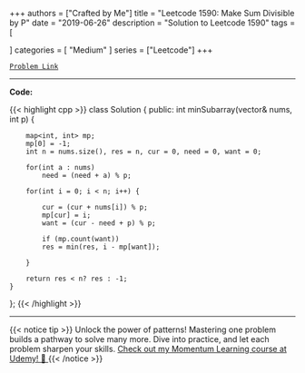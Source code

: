 
+++
authors = ["Crafted by Me"]
title = "Leetcode 1590: Make Sum Divisible by P"
date = "2019-06-26"
description = "Solution to Leetcode 1590"
tags = [
    
]
categories = [
    "Medium"
]
series = ["Leetcode"]
+++



[`Problem Link`](https://leetcode.com/problems/make-sum-divisible-by-p/description/)

---

**Code:**

{{< highlight cpp >}}
class Solution {
public:
    int minSubarray(vector<int>& nums, int p) {

        map<int, int> mp;
        mp[0] = -1;
        int n = nums.size(), res = n, cur = 0, need = 0, want = 0;   
        
        for(int a : nums)
            need = (need + a) % p;

        for(int i = 0; i < n; i++) {

            cur = (cur + nums[i]) % p;
            mp[cur] = i;
            want = (cur - need + p) % p;

            if (mp.count(want))
            res = min(res, i - mp[want]);

        }

        return res < n? res : -1;
    }

};
{{< /highlight >}}


---


{{< notice tip >}}
Unlock the power of patterns! Mastering one problem builds a pathway to solve many more. Dive into practice, and let each problem sharpen your skills. [Check out my Momentum Learning course at Udemy! 🚀 ](https://www.udemy.com/course/algorithms-and-data-structures-in-cpp/)
{{< /notice >}}

